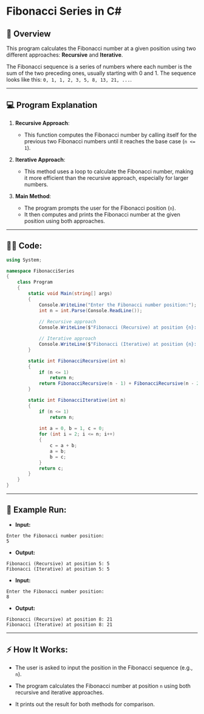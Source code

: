 # Fibonacci Series in C#

## 🔢 **Overview**

This program calculates the Fibonacci number at a given position using two different approaches: **Recursive** and **Iterative**.

The Fibonacci sequence is a series of numbers where each number is the sum of the two preceding ones, usually starting with 0 and 1. The sequence looks like this: `0, 1, 1, 2, 3, 5, 8, 13, 21, ...`.

---

## 💻 **Program Explanation**

1. **Recursive Approach**:
   - This function computes the Fibonacci number by calling itself for the previous two Fibonacci numbers until it reaches the base case (`n <= 1`).
   
2. **Iterative Approach**:
   - This method uses a loop to calculate the Fibonacci number, making it more efficient than the recursive approach, especially for larger numbers.

3. **Main Method**:
   - The program prompts the user for the Fibonacci position (`n`).
   - It then computes and prints the Fibonacci number at the given position using both approaches.

---

## 🧑‍💻 **Code:**

```csharp
using System;

namespace FibonacciSeries
{
    class Program
    {
        static void Main(string[] args)
        {
            Console.WriteLine("Enter the Fibonacci number position:");
            int n = int.Parse(Console.ReadLine());
            
            // Recursive approach
            Console.WriteLine($"Fibonacci (Recursive) at position {n}: {FibonacciRecursive(n)}");

            // Iterative approach
            Console.WriteLine($"Fibonacci (Iterative) at position {n}: {FibonacciIterative(n)}");
        }

        static int FibonacciRecursive(int n)
        {
            if (n <= 1)
                return n;
            return FibonacciRecursive(n - 1) + FibonacciRecursive(n - 2);
        }

        static int FibonacciIterative(int n)
        {
            if (n <= 1)
                return n;
            
            int a = 0, b = 1, c = 0;
            for (int i = 2; i <= n; i++)
            {
                c = a + b;
                a = b;
                b = c;
            }
            return c;
        }
    }
}
```

---
## 🚀 Example Run:
- **Input:**
```
Enter the Fibonacci number position:
5
```
- **Output:**
```
Fibonacci (Recursive) at position 5: 5
Fibonacci (Iterative) at position 5: 5
```

- **Input:**
```
Enter the Fibonacci number position:
8
```

- **Output:**
```
Fibonacci (Recursive) at position 8: 21
Fibonacci (Iterative) at position 8: 21
```

---

## ⚡ How It Works:
- The user is asked to input the position in the Fibonacci sequence (e.g., `n`).

- The program calculates the Fibonacci number at position `n` using both recursive and iterative approaches.

- It prints out the result for both methods for comparison.
